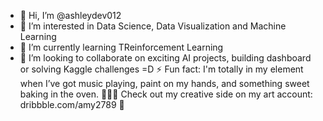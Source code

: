 - 👋 Hi, I’m @ashleydev012
- 👀 I’m interested in Data Science, Data Visualization and Machine Learning
- 🌱 I’m currently learning TReinforcement Learning
- 💞️ I’m looking to collaborate on exciting AI projects, building dashboard or solving Kaggle challenges =D
⚡ Fun fact: I'm totally in my element when I’ve got music playing, paint on my hands, and something sweet baking in the oven. 🎨🍪🎶
Check out my creative side on my art account: dribbble.com/amy2789 💫
<!---
ashleydev012/ashleydev012 is a ✨ special ✨ repository because its `README.md` (this file) appears on your GitHub profile.
You can click the Preview link to take a look at your changes.
--->
